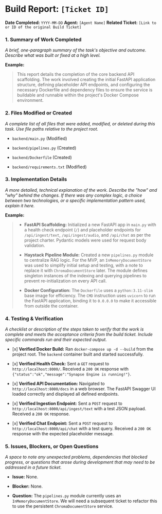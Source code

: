 # Build Report: `[Ticket ID]`

**Date Completed:** `YYYY-MM-DD` **Agent:** `[Agent Name]` **Related Ticket:** `[Link to or ID of the original Build Ticket]`

### 1\. Summary of Work Completed

*A brief, one-paragraph summary of the task's objective and outcome. Describe what was built or fixed at a high level.*

**Example:**

> This report details the completion of the core backend API scaffolding. The work involved creating the initial FastAPI application structure, defining placeholder API endpoints, and configuring the necessary Dockerfile and dependency files to ensure the service is buildable and runnable within the project's Docker Compose environment.

### 2\. Files Modified or Created

*A complete list of all files that were added, modified, or deleted during this task. Use file paths relative to the project root.*

-   `backend/main.py` (Modified)
    
-   `backend/pipelines.py` (Created)
    
-   `backend/Dockerfile` (Created)
    
-   `backend/requirements.txt` (Modified)
    

### 3\. Implementation Details

*A more detailed, technical explanation of the work. Describe the "how" and "why" behind the changes. If there was any complex logic, a choice between two technologies, or a specific implementation pattern used, explain it here.*

**Example:**

> -   **FastAPI Scaffolding:** Initialized a new FastAPI app in `main.py` with a health check endpoint (`/`) and placeholder endpoints for `/api/ingest/text`, `/api/ingest/audio`, and `/api/chat` as per the project charter. Pydantic models were used for request body validation.
>     
> -   **Haystack Pipeline Module:** Created a new `pipelines.py` module to centralize RAG logic. For the MVP, an `InMemoryDocumentStore` was used to simplify initial setup and testing, with a note to replace it with `ChromaDocumentStore` later. The module defines singleton instances of the indexing and querying pipelines to prevent re-initialization on every API call.
>     
> -   **Docker Configuration:** The `Dockerfile` uses a `python:3.11-slim` base image for efficiency. The `CMD` instruction uses `uvicorn` to run the FastAPI application, binding it to `0.0.0.0` to make it accessible from outside the container.
>     

### 4\. Testing & Verification

*A checklist or description of the steps taken to verify that the work is complete and meets the acceptance criteria from the build ticket. Include specific commands run and their expected output.*

-   \[x\] **Verified Docker Build:** Ran `docker-compose up -d --build` from the project root. The `backend` container built and started successfully.
    
-   \[x\] **Verified Health Check:** Sent a `GET` request to `http://localhost:8000/`. Received a `200 OK` response with `{"status":"ok","message":"Synapse Engine is running!"}`.
    
-   \[x\] **Verified API Documentation:** Navigated to `http://localhost:8000/docs` in a web browser. The FastAPI Swagger UI loaded correctly and displayed all defined endpoints.
    
-   \[x\] **Verified Ingestion Endpoint:** Sent a `POST` request to `http://localhost:8000/api/ingest/text` with a test JSON payload. Received a `200 OK` response.
    
-   \[x\] **Verified Chat Endpoint:** Sent a `POST` request to `http://localhost:8000/api/chat` with a test query. Received a `200 OK` response with the expected placeholder message.
    

### 5\. Issues, Blockers, or Open Questions

*A space to note any unexpected problems, dependencies that blocked progress, or questions that arose during development that may need to be addressed in a future ticket.*

-   **Issue:** None.
    
-   **Blocker:** None.
    
-   **Question:** The `pipelines.py` module currently uses an `InMemoryDocumentStore`. We will need a subsequent ticket to refactor this to use the persistent `ChromaDocumentStore` service.